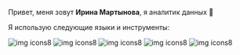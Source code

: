 Привет, меня зовут **Ирина Мартынова**, я аналитик данных 👋

Я использую следующие языки и инструменты:

![img icons8](https://github.com/user-attachments/assets/744f820e-9566-436a-9f2b-75023a21a8d2)
![img icons8](https://github.com/user-attachments/assets/d8a516fd-7400-4220-bce6-8c1a451e2b45)
![img icons8](https://github.com/user-attachments/assets/658b2f0c-c782-4499-a791-8659488ff937)
![img icons8](https://github.com/user-attachments/assets/c4e471f5-1ee4-4108-9e80-80f17577002d)
![img icons8](https://github.com/user-attachments/assets/ce6ad7d3-c2d1-4b78-b404-8060f17b1674)











<!--
**IrinaMartynova7388/IrinaMartynova7388** is a ✨ _special_ ✨ repository because its `README.md` (this file) appears on your GitHub profile.

Here are some ideas to get you started:

- 🔭 I’m currently working on ...
- 🌱 I’m currently learning ...
- 👯 I’m looking to collaborate on ...
- 🤔 I’m looking for help with ...
- 💬 Ask me about ...
- 📫 How to reach me: ...
- 😄 Pronouns: ...
- ⚡ Fun fact: ...
-->
